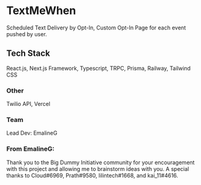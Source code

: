 # TextMeWhen

Scheduled Text Delivery by Opt-In, Custom Opt-In Page for each event pushed by user.

## Tech Stack

React.js, Next.js Framework, Typescript, TRPC, Prisma, Railway, Tailwind CSS

### Other

Twilio API, Vercel

### Team 
Lead Dev: EmalineG

### From EmalineG:

Thank you to the Big Dummy Initiative community for your encouragement with this project and allowing me to brainstorm ideas with you. A special thanks to Cloud#6969, Prath#9580, lilintech#1668, and kai_11#4616.



